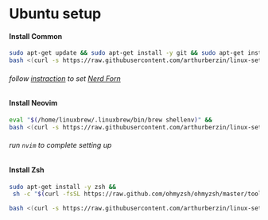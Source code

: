 # Ubuntu setup

#### Install Common

```bash
sudo apt-get update && sudo apt-get install -y git && sudo apt-get install -y curl &&
bash <(curl -s https://raw.githubusercontent.com/arthurberzin/linux-setup/main/Install.sh)
```

###### follow [instraction](https://bytexd.com/how-to-install-nerd-fonts-on-linux/) to set [Nerd Forn](https://www.nerdfonts.com/#home)

#### Install Neovim

```bash
eval "$(/home/linuxbrew/.linuxbrew/bin/brew shellenv)" &&
bash <(curl -s https://raw.githubusercontent.com/arthurberzin/linux-setup/main/nvim.sh)
```

###### run `nvim` to complete setting up

#### Install Zsh

```bash
sudo apt-get install -y zsh &&
 sh -c "$(curl -fsSL https://raw.github.com/ohmyzsh/ohmyzsh/master/tools/install.sh)"
```

```bash
bash <(curl -s https://raw.githubusercontent.com/arthurberzin/linux-setup/main/zsh.sh)
```
